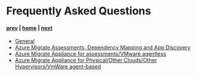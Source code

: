 # Frequently Asked Questions

#### [prev](./training.md) | [home](./welcome.md)  | [next](./resources.md)

- [General](https://docs.microsoft.com/en-us/azure/migrate/resources-faq)
- [Azure Migrate Assessments, Dependency Mapping and App Discovery](https://docs.microsoft.com/en-us/azure/migrate/common-questions-discovery-assessment)
- [Azure Migrate Appliance for assessments/VMware agentless](https://docs.microsoft.com/en-us/azure/migrate/common-questions-appliance)
- [Azure Migrate Appliance for Physical/Other Clouds/Other Hypervisors/VmWare agent-based](https://docs.microsoft.com/en-us/azure/migrate/common-questions-server-migration)